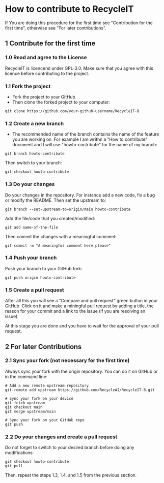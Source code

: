 # How to contribute to RecycleIT
If You are doing this procedure for the first time see "Contribution for the
first time", otherwise see "For later contributions".

## 1 Contribute for the first time

### 1.0 Read and agree to the License
RecycleIT is licencend under GPL-3.0. Make sure that you agree with this
licence before contributing to the project.

### 1.1 Fork the project
- Fork the project to your GitHub.
- Then clone the forked project to your computer:

```
git clone https://github.com/your-github-username/RecycleIT-B
```


### 1.2 Create a new branch
- The recommended name of the branch contains the name of the feature you are
working on. For example I am writhn a "How to contribute" document and I will
use "howto-contribute" for the name of my branch:

```
git branch howto-contribute
```

Then switch to your branch:

```
git checkout howto-contribute
```

### 1.3 Do your changes
Do your changes in the repository. For instance add a new code, fix a bug or
modify the README. Then set the upstream to:

```
git branch --set-upstream-to=origin/main howto-contribute
```

Add the file/code that you created/modified:

```
git add name-of-the-file
```

Then commit the changes with a meaningful comment:

```
git commit -m "A meaningful comment here please"
```

### 1.4 Push your branch
Push your branch to your GitHub fork:

```
git push origin howto-contribute
```

### 1.5 Create a pull request
After all this you will see a "Compare and pull request" green button in your
GitHub. Click on it and make a miningful pull request by adding a title, the
reason for your commit and a link to the issue (if you are resolving an issue).

At this stage you are done and you have to wait for the approval of your pull
request.


## 2 For later Contributions

### 2.1 Sync your fork (not necessary for the first time)
Always sync your fork with the origin repository. You can do it on GitHub or
in the command line:

```
# Add a new remote upstream repository
git remote add upstream https://github.com/RecycleAI/RecycleIT-B.git

# Sync your fork on your device
git fetch upstream
git checkout main
git merge upstream/main

# Sync your fork on your GitHub repo
git push
```

### 2.2 Do your changes and create a pull request
Do not forget to switch to your desired branch before doing any modifications:

```
git checkout howto-contribute
git pull
```

Then, repeat the steps 1.3, 1.4, and 1.5 from the previous section.
